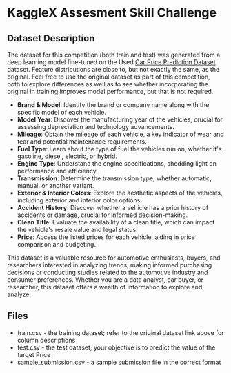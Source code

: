 # KaggleX Assesment Skill Challenge

## Dataset Description

The dataset for this competition (both train and test) was generated from a deep learning model fine-tuned on the Used [Car Price Prediction Dataset](https://www.kaggle.com/datasets/taeefnajib/used-car-price-prediction-dataset) dataset. Feature distributions are close to, but not exactly the same, as the original. Feel free to use the original dataset as part of this competition, both to explore differences as well as to see whether incorporating the original in training improves model performance, but that is not required.

- **Brand & Model**: Identify the brand or company name along with the specific model of each vehicle.
- **Model Year**: Discover the manufacturing year of the vehicles, crucial for assessing depreciation and technology advancements.
- **Mileage**: Obtain the mileage of each vehicle, a key indicator of wear and tear and potential maintenance requirements.
- **Fuel Type**: Learn about the type of fuel the vehicles run on, whether it's gasoline, diesel, electric, or hybrid.
- **Engine Type**: Understand the engine specifications, shedding light on performance and efficiency.
- **Transmission**: Determine the transmission type, whether automatic, manual, or another variant.
- **Exterior & Interior Colors**: Explore the aesthetic aspects of the vehicles, including exterior and interior color options.
- **Accident History**: Discover whether a vehicle has a prior history of accidents or damage, crucial for informed decision-making.
- **Clean Title**: Evaluate the availability of a clean title, which can impact the vehicle's resale value and legal status.
- **Price**: Access the listed prices for each vehicle, aiding in price comparison and budgeting.

This dataset is a valuable resource for automotive enthusiasts, buyers, and researchers interested in analyzing trends, making informed purchasing decisions or conducting studies related to the automotive industry and consumer preferences. Whether you are a data analyst, car buyer, or researcher, this dataset offers a wealth of information to explore and analyze.

## Files
- train.csv - the training dataset; refer to the original dataset link above for column descriptions
- test.csv - the test dataset; your objective is to predict the value of the target Price
- sample_submission.csv - a sample submission file in the correct format